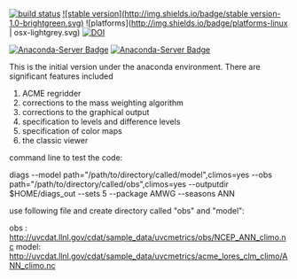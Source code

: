 [![build status](https://travis-ci.org/UV-CDAT/uvcmetrics.svg?branch=master)](https://travis-ci.org/UV-CDAT/uvcmetrics/builds)
[![stable version](http://img.shields.io/badge/stable version-1.0-brightgreen.svg)](https://github.com/UV-CDAT/uvcmetrics/releases/tag/1.0)
![platforms](http://img.shields.io/badge/platforms-linux | osx-lightgrey.svg)
[![DOI](https://zenodo.org/badge/doi/10.5281/zenodo.50101.svg)](http://dx.doi.org/10.5281/zenodo.50101)

[![Anaconda-Server Badge](https://anaconda.org/uvcdat/uvcmetrics/badges/installer/conda.svg)](https://conda.anaconda.org/uvcdat)
[![Anaconda-Server Badge](https://anaconda.org/uvcdat/uvcmetrics/badges/downloads.svg)](https://anaconda.org/uvcdat/uvcmetrics)


This is the initial version under the anaconda environment. There are significant features included

1. ACME regridder
2. corrections to the mass weighting algorithm
3. corrections to the graphical output
4. specification to levels and difference levels
5. specification of color maps
6. the classic viewer


command line to test the code:

diags --model path="/path/to/directory/called/model",climos=yes --obs path="/path/to/directory/called/obs",climos=yes --outputdir $HOME/diags_out --sets 5 --package AMWG --seasons ANN

use following file and create directory called "obs" and "model":

obs : http://uvcdat.llnl.gov/cdat/sample_data/uvcmetrics/obs/NCEP_ANN_climo.nc
model: http://uvcdat.llnl.gov/cdat/sample_data/uvcmetrics/acme_lores_clm_climo/ANN_climo.nc
